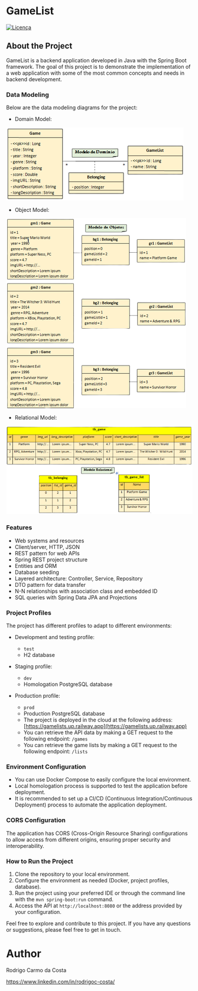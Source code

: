 # GameList
[![Licença](https://img.shields.io/github/license/Rodsducarmo/GameList)](https://github.com/Rodsducarmo/GameList/blob/main/LICENSE)

## About the Project
GameList is a backend application developed in Java with the Spring Boot framework. The goal of this project is to demonstrate the implementation of a web application with some of the most common concepts and needs in backend development.

### Data Modeling

Below are the data modeling diagrams for the project:

- Domain Model:

![Domain Model](https://github.com/Rodsducarmo/GameList/blob/main/Domain.png)


- Object Model:

![Object Model](https://github.com/Rodsducarmo/GameList/blob/main/Object.png)


- Relational Model:

![Relational Model](https://github.com/Rodsducarmo/GameList/blob/main/Relational.png)


### Features

- Web systems and resources
- Client/server, HTTP, JSON
- REST pattern for web APIs
- Spring REST project structure
- Entities and ORM
- Database seeding
- Layered architecture: Controller, Service, Repository
- DTO pattern for data transfer
- N-N relationships with association class and embedded ID
- SQL queries with Spring Data JPA and Projections

### Project Profiles

The project has different profiles to adapt to different environments:

- Development and testing profile:
  - `test`
  - H2 database

- Staging profile:
  - `dev`
  - Homologation PostgreSQL database

- Production profile:
  - `prod`
  - Production PostgreSQL database
  - The project is deployed in the cloud at the following address: [https://gamelists.up.railway.app](https://gamelists.up.railway.app)
  - You can retrieve the API data by making a GET request to the following endpoint: `/games`
  - You can retrieve the game lists by making a GET request to the following endpoint: `/lists`

### Environment Configuration

- You can use Docker Compose to easily configure the local environment.
- Local homologation process is supported to test the application before deployment.
- It is recommended to set up a CI/CD (Continuous Integration/Continuous Deployment) process to automate the application deployment.

### CORS Configuration

The application has CORS (Cross-Origin Resource Sharing) configurations to allow access from different origins, ensuring proper security and interoperability.

### How to Run the Project

1. Clone the repository to your local environment.
2. Configure the environment as needed (Docker, project profiles, database).
3. Run the project using your preferred IDE or through the command line with the `mvn spring-boot:run` command.
4. Access the API at `http://localhost:8080` or the address provided by your configuration.

Feel free to explore and contribute to this project. If you have any questions or suggestions, please feel free to get in touch.

# Author

Rodrigo Carmo da Costa

https://www.linkedin.com/in/rodrigoc-costa/


